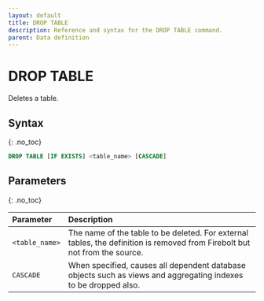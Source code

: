 ```yaml
---
layout: default
title: DROP TABLE
description: Reference and syntax for the DROP TABLE command.
parent: Data definition
---
```


# DROP TABLE
Deletes a table.

## Syntax
{: .no_toc}

```sql
DROP TABLE [IF EXISTS] <table_name> [CASCADE]
```

## Parameters
{: .no_toc}

| Parameter       | Description                          |
| :-------------- | :------------------------------------ |
| `<table_name>`  | The name of the table to be deleted. For external tables, the definition is removed from Firebolt but not from the source. |
| `CASCADE`       | When specified, causes all dependent database objects such as views and aggregating indexes to be dropped also. |
